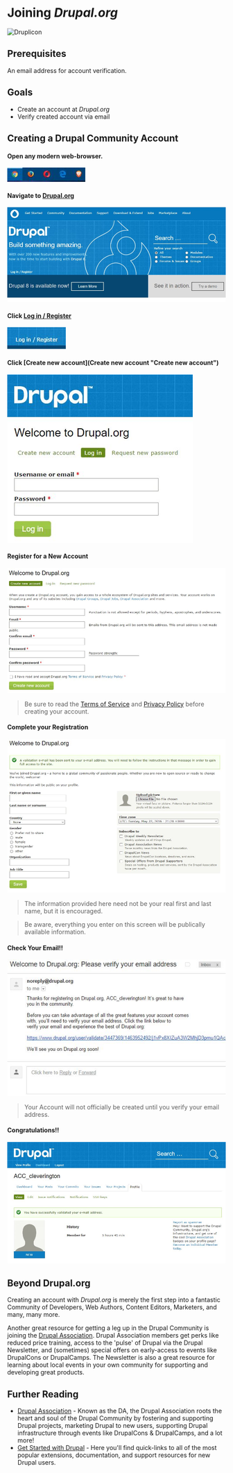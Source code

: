 # Joining *Drupal.org*

![Druplicon](../images/general/drupal-logos/druplicon-small.png)

## Prerequisites

An email address for account verification.

## Goals

* Create an account at *Drupal.org*
* Verify created account via email

## Creating a Drupal Community Account

#### Open any modern web-browser.
![Modern Browsers](../images/overview-&-development/github/modern-browsers.JPG)

#### Navigate to [Drupal.org](https://www.drupal.org "Drupal.org")
![Drupal.org Home](../images/overview-&-development/join-drupal/join-drupal_1.JPG)

#### Click [Log in / Register](https://www.drupal.org/user "Log in / Register")
![Log in / Register](../images/overview-&-development/join-drupal/join-drupal_2.JPG)

#### Click [Create new account](Create new account "Create new account")
![Create a new account](../images/overview-&-development/join-drupal/join-drupal_3.JPG)

#### Register for a New Account
![Create a new account](../images/overview-&-development/join-drupal/join-drupal_4.JPG)
> Be sure to read the [Terms of Service](https://register.drupal.org/terms "Terms of Service") and [Privacy Policy](https://register.drupal.org/privacy "Privacy Policy") before creating your account.

#### Complete your Registration
![Finish Registration](../images/overview-&-development/join-drupal/join-drupal_5.JPG)
> The information provided here need not be your real first and last name, but it is encouraged.

> Be aware, everything you enter on this screen will be publically available information.

#### Check Your Email!!
![Verify Your Email](../images/overview-&-development/join-drupal/join-drupal_6.JPG)
> Your Account will not officially be created until you verify your email address.

#### Congratulations!!
![Congratulations](../images/overview-&-development/join-drupal/join-drupal_7.JPG)

## Beyond Drupal.org

Creating an account with *Drupal.org* is merely the first step into a fantastic Community of Developers, Web Authors, Content Editors, Marketers, and many, many more.

Another great resource for getting a leg up in the Drupal Community is joining the [Drupal Association](https://assoc.drupal.org "Drupal Association"). Drupal Association members get perks like reduced price training, access to the 'pulse' of Drupal via the Drupal Newsletter, and (sometimes) special offers on early-access to events like DrupalCons or DrupalCamps. The Newsletter is also a great resource for learning about local events in your own community for supporting and developing great products.

## Further Reading
 * [Drupal Association](https://assoc.drupal.org "Drupal Association") - Known as the DA, the Drupal Association roots the heart and soul of the Drupal Community by fostering and supporting Drupal projects, marketing Drupal to new users, supporting Drupal infrastructure through events like DrupalCons & DrupalCamps, and a lot more!
 * [Get Started with Drupal](https://www.drupal.org/start "Get Started with Drupal")  - Here you'll find quick-links to all of the most popular extensions, documentation, and support resources for new Drupal users.
